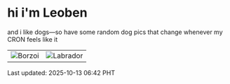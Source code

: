 # hi i'm Leoben

and i like dogs—so have some random dog pics that change whenever my CRON feels like it

|  |  |
|--------|----------|
| ![Borzoi](https://random-dog-vercel.vercel.app/api/random-borzoi?v=1760308925) | ![Labrador](https://random-dog-vercel.vercel.app/api/random-labrador?v=1760308925) |

Last updated: 2025-10-13 06:42 PHT
